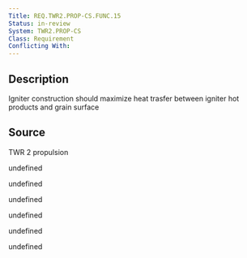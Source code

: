 ```yaml
---
Title: REQ.TWR2.PROP-CS.FUNC.15
Status: in-review
System: TWR2.PROP-CS
Class: Requirement
Conflicting With: 
---
```


## Description

Igniter construction should maximize heat trasfer between igniter hot products and grain surface

## Source

TWR 2 propulsion


undefined

undefined

undefined

undefined

undefined

undefined